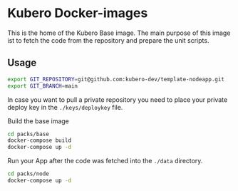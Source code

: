 # Kubero Docker-images

This is the home of the Kubero Base image. The main purpose of this image ist to fetch the code from the repository and prepare the unit scripts.

## Usage

```bash
export GIT_REPOSITORY=git@github.com:kubero-dev/template-nodeapp.git
export GIT_BRANCH=main
```

In case you want to pull a private repository you need to place your private deploy key in the `./keys/deploykey` file. 

Build the base image
```bash
cd packs/base
docker-compose build
docker-compose up -d
```

Run your App after the code was fetched into the `./data` directory.
```bash
cd packs/node
docker-compose up -d
```